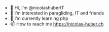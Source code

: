 - 👋 Hi, I’m @nicolashuberIT
- 👀 I’m interested in paragliding, IT and friends
- 🌱 I’m currently learning php
- 📫 How to reach me https://nicolas-huber.ch

<!---
nicolashuberIT/nicolashuberIT is a ✨ special ✨ repository because its `README.md` (this file) appears on your GitHub profile.
You can click the Preview link to take a look at your changes.
--->
